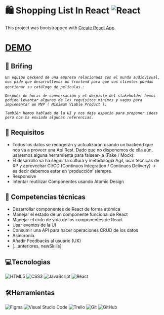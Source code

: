 # 🛍️ Shopping List In React ![React](https://img.shields.io/badge/react-%2320232a.svg?style=for-the-badge&logo=react&logoColor=%2361DAFB)

This project was bootstrapped with [Create React App](https://github.com/facebook/create-react-app).

# [DEMO](https://shopping-list-pied.vercel.app/) 
## 💼 Brifing

*`Un equipo backend de una empresa relacionada con el mundo audiovisual, nos pide que desarrollemos un frontend para que sus clientes puedan gestionar su catálogo de películas.`:*

*`Después de horas de conversación y el despiste del stakeholder hemos podido levantar algunos de los requisitos mínimos y vagos para implementar un MVP ( Mínimum Viable Product ).`*

*`También hemos hablado de la UI y nos deja espacio para proponer ideas pero nos ha enviado algunas referencias.`*


## 📝 Requisitos

- Todos los datos se recogerán y actualizarán usando un backend que nos va a proveer una Api Rest. 
Dado que no disponemos de ella aún, usaremos alguna herramienta para falsear-la (Fake / Mock):
- El desarrollo va ha seguir la cultura y metodología Ágil, usar técnicas de XP y aprovechar CI/CD (Continuos Integration / Continuos Delivery) → es decir debemos estar en ‘producción’ siempre.
- Responsive
- Intentar reutilizar Componentes usando Atomic Design

## 📓 Competencias técnicas
- Desarrollar componentes de React de forma atómica
- Manejar el estado de un componente funcional de React
- Manejar el ciclo de vida de los componentes de React
- Usar eventos de la UI
- Consumir una API para hacer operaciones CRUD de los datos
- Asincronía.
- Añadir Feedbacks al usuario (UX)
- [...anteriores, newSkills]
## 💻Tecnologias 
![HTML5](https://img.shields.io/badge/html5-%23E34F26.svg?style=for-the-badge&logo=html5&logoColor=white)
 ![CSS3](https://img.shields.io/badge/css3-%231572B6.svg?style=for-the-badge&logo=css3&logoColor=white)
![JavaScript](https://img.shields.io/badge/javascript-%23323330.svg?style=for-the-badge&logo=javascript&logoColor=%23F7DF1E)
![React](https://img.shields.io/badge/react-%2320232a.svg?style=for-the-badge&logo=react&logoColor=%2361DAFB)

## 🛠️Herramientas
![Figma](https://img.shields.io/badge/figma-%23F24E1E.svg?style=for-the-badge&logo=figma&logoColor=white)
![Visual Studio Code](https://img.shields.io/badge/Visual%20Studio%20Code-0078d7.svg?style=for-the-badge&logo=visual-studio-code&logoColor=white)
![Trello](https://img.shields.io/badge/Trello-%23026AA7.svg?style=for-the-badge&logo=Trello&logoColor=white)
![Git](https://img.shields.io/badge/git-%23F05033.svg?style=for-the-badge&logo=git&logoColor=white)
![GitHub](https://img.shields.io/badge/github-%23121011.svg?style=for-the-badge&logo=github&logoColor=white)

